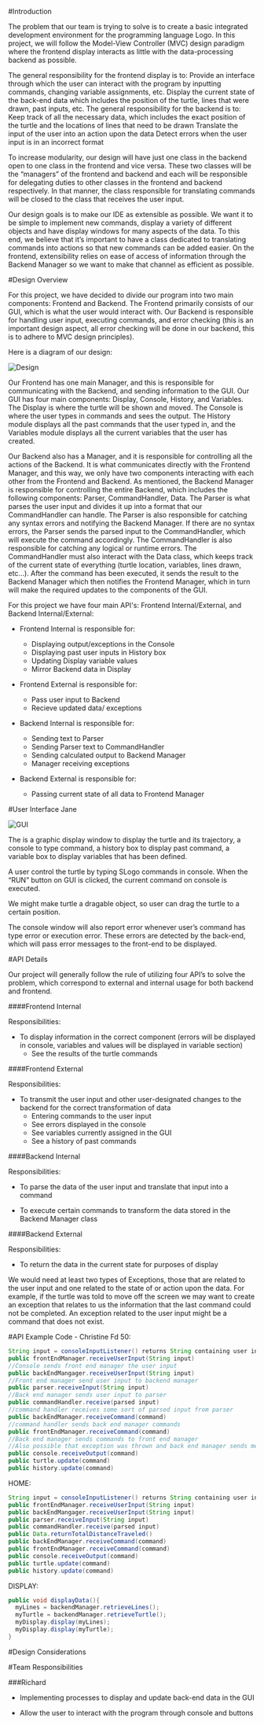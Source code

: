 #Introduction

The problem that our team is trying to solve is to create a basic integrated development environment for the programming language Logo. In this project, we will follow the Model-View Controller (MVC) design paradigm where the frontend display interacts as little with the data-processing backend as possible. 

The general responsibility for the frontend display is to:
Provide an interface through which the user can interact with the program by inputting commands, changing variable assignments, etc.
Display the current state of the back-end data which includes the position of the turtle, lines that were drawn, past inputs, etc.
The general responsibility for the backend is to:
Keep track of all the necessary data, which includes the exact position of the turtle and the locations of lines that need to be drawn
Translate the input of the user into an action upon the data
Detect errors when the user input is in an incorrect format

To increase modularity, our design will have just one class in the backend open to one class in the frontend and vice versa. These two classes will be the “managers” of the frontend and backend and each will be responsible for delegating duties to other classes in the frontend and backend respectively. In that manner, the class responsible for translating commands will be closed to the class that receives the user input. 

Our design goals is to make our IDE as extensible as possible. We want it to be simple to implement new commands, display a variety of different objects and have display windows for many aspects of the data. To this end, we believe that it’s important to have a class dedicated to translating commands into actions so that new commands can be added easier. On the frontend, extensibility relies on ease of access of information through the Backend Manager so we want to make that channel as efficient as possible.


#Design Overview

For this project, we have decided to divide our program into two main components: Frontend and Backend. The Frontend primarily consists of our GUI, which is what the user would interact with. Our Backend is responsible for handling user input, executing commands, and error checking (this is an important design aspect, all error checking will be done in our backend, this is to adhere to MVC design principles). 

Here is a diagram of our design: 

![Design](https://github.com/duke-compsci308-spring2016/slogo_team09/blob/master/Design.Diagram.jpg "Design")

Our Frontend has one main Manager, and this is responsible for communicating with the Backend, and sending information to the GUI. Our GUI has four main components: Display, Console, History, and Variables. The Display is where the turtle will be shown and moved. The Console is where the user types in commands and sees the output. The History module displays all the past commands that the user typed in, and the Variables module displays all the current variables that the user has created. 

Our Backend also has a Manager, and it is responsible for controlling all the actions of the Backend. It is what communicates directly with the Frontend Manager, and this way, we only have two components interacting with each other from the Frontend and Backend. As mentioned, the Backend Manager is responsible for controlling the entire Backend, which includes the following components: Parser, CommandHandler, Data. The Parser is what parses the user input and divides it up into a format that our CommandHandler can handle. The Parser is also responsible for catching any syntax errors and notifying the Backend Manager. If there are no syntax errors, the Parser sends the parsed input to the CommandHandler, which will execute the command accordingly. The CommandHandler is also responsible for catching any logical or runtime errors. The CommandHandler must also interact with the Data class, which keeps track of the current state of everything (turtle location, variables, lines drawn, etc...). After the command has been executed, it sends the result to the Backend Manager which then notifies the Frontend Manager, which in turn will make the required updates to the components of the GUI. 

For this project we have four main API's: Frontend Internal/External, and Backend Internal/External:

* Frontend Internal is responsible for:
  * Displaying output/exceptions in the Console
  * Displaying past user inputs in History box
  * Updating Display variable values
  * Mirror Backend data in Display

* Frontend External is responsible for:
  * Pass user input to Backend
  * Recieve updated data/ exceptions
  
* Backend Internal is responsible for:
  * Sending text to Parser
  * Sending Parser text to CommandHandler
  * Sending calculated output to Backend Manager
  * Manager receiving exceptions

* Backend External is responsible for:
  * Passing current state of all data to Frontend Manager

#User Interface Jane

![GUI](https://github.com/duke-compsci308-spring2016/slogo_team09/blob/master/GUI.jpg "GUI")

The is a graphic display window to display the turtle and its trajectory, a console to type command, a history box to display past command, a variable box to display variables that has been defined.

A user control the turtle by typing SLogo commands in console. When the “RUN” button on GUI is clicked, the current command on console is executed.

We might make turtle a dragable object, so user can drag the turtle to a certain position.

The console window will also report error whenever user’s command has type error or execution error. These errors are detected by the back-end, which will pass error messages to the front-end to be displayed.


#API Details

Our project will generally follow the rule of utilizing four API’s to solve the problem, which correspond to external and internal usage for both backend and frontend. 

####Frontend Internal

Responsibilities: 

* To display information in the correct component (errors will be displayed in console, variables and values will be displayed in variable section)
  * See the results of the turtle commands

####Frontend External

Responsibilities:

* To transmit the user input and other user-designated changes to the backend for the correct transformation of data
  * Entering commands to the user input
  * See errors displayed in the console
  * See variables currently assigned in the GUI
  * See a history of past commands

####Backend Internal

Responsibilities:

* To parse the data of the user input and translate that input into a command 

* To execute certain commands to transform the data stored in the Backend Manager class

####Backend External

Responsibilities:

* To return the data in the current state for purposes of display

We would need at least two types of Exceptions, those that are related to the user input and one related to the state of or action upon the data. For example, if the turtle was told to move off the screen we may want to create an exception that relates to us the information that the last command could not be completed. An exception related to the user input might be a command that does not exist.


#API Example Code - Christine 
Fd 50:
```java
String input = consoleInputListener() returns String containing user input
public frontEndManager.receiveUserInput(String input) 
//Console sends front end manager the user input
public backEndMangager.receiveUserInput(String input)
//Front end manager send user input to backend manager
public parser.receiveInput(String input)
//Back end manager sends user input to parser
public commandHandler.receive(parsed input)
//command handler receives some sort of parsed input from parser
public backEndManager.receiveCommand(command) 
//command handler sends back end manager commands
public frontEndManager.receiveCommand(command)
//Back end manager sends commands to front end manager
//Also possible that exception was thrown and back end manager sends message to print to console
public console.receiveOutput(command)
public turtle.update(command)
public history.update(command)
```

HOME:
```java
String input = consoleInputListener() returns String containing user input
public frontEndManager.receiveUserInput(String input) 
public backEndMangager.receiveUserInput(String input)
public parser.receiveInput(String input)
public commandHandler.receive(parsed input)
public Data.returnTotalDistanceTraveled()
public backEndManager.receiveCommand(command) 
public frontEndManager.receiveCommand(command)
public console.receiveOutput(command)
public turtle.update(command)
public history.update(command)
```

DISPLAY:
```java
public void displayData(){
  myLines = backendManager.retrieveLines();
  myTurtle = backendManager.retrieveTurtle();
  myDisplay.display(myLines);
  myDisplay.display(myTurtle);
}
```

#Design Considerations 



#Team Responsibilities

###Richard

* Implementing processes to display and update back-end data in the GUI

* Allow the user to interact with the program through console and buttons
